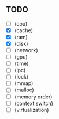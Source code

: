 ## TODO

- [ ] (cpu)
- [x] (cache)
- [x] (ram)
- [x] (disk)
- [ ] (network)
- [ ] (gpu)
- [ ] (time)
- [ ] (ipc)
- [ ] (lock)
- [ ] (mmap)
- [ ] (malloc)
- [ ] (memory order)
- [ ] (context switch)
- [ ] (virtualization)
